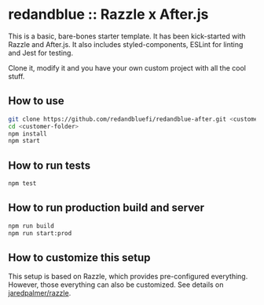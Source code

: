 # redandblue :: Razzle x After.js

This is a basic, bare-bones starter template.
It has been kick-started with Razzle and After.js. It also includes
styled-components, ESLint for linting and Jest for testing.

Clone it, modify it and you have your own custom project with all the cool stuff.

## How to use

```bash
git clone https://github.com/redandbluefi/redandblue-after.git <customer-folder>
cd <customer-folder>
npm install
npm start
```

## How to run tests

```bash
npm test
```

## How to run production build and server

```bash
npm run build
npm run start:prod
```

## How to customize this setup

This setup is based on Razzle, which provides pre-configured everything.
However, those everything can also be customized. See details on
[jaredpalmer/razzle](https://github.com/jaredpalmer/razzle).
